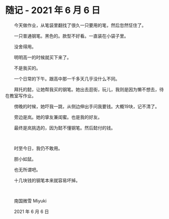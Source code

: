 # 随记 - 2021 年 6 月 6 日

　　今天做作业，从笔袋里翻找了很久一只要用的笔，然后忽然怔住了。

　　一只普通钢笔。黑色的。款型不好看。一直装在小袋子里。

　　没舍得用。

　　明明高一的时候就买下来了。

　　不是我买的。

　　一个日常的下午。跟高中那一千多天几乎没什么不同。

　　拜托的懿，让她帮我买的钢笔。她出去逛街，玩儿，我则是因为懒不想去，待在教室写作业。

　　傍晚的时候，她吓我一跳，从侧边伸出手问我要钱。大概19块，记不清了。

　　旁边是岚。她的挚友兼闺蜜。也是我的好友。

　　最终是岚挑选的，因为懿不懂钢笔。然后懿付的钱。

<br>

　　时至今日，我仍不敢用。

　　胆小如鼠。

　　也无所谓吧。

　　十几块钱的钢笔本来就容易坏掉。

<br>

　　南国微雪 Miyuki

　　2021 年 6 月 6 日